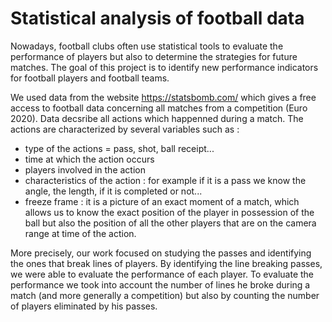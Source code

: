 # Statistical analysis of football data

Nowadays, football clubs often use statistical tools to evaluate the performance of players but also to determine the strategies for future matches.
The goal of this project is to identify new performance indicators for football players and football teams.

We used data from the website https://statsbomb.com/ which gives a free access to football data concerning all matches from a competition (Euro 2020). Data decsribe all actions which happenned during a match. The actions are characterized by several variables such as : 
- type of the actions = pass, shot, ball receipt...
- time at which the action occurs 
- players involved in the action
- characteristics of the action : for example if it is a pass we know the angle, the length, if it is completed or not...
- freeze frame : it is a picture of an exact moment of a match, which allows us to know the exact position of the player in possession of the ball but also the position of all the other players that are on the camera range at time of the action. 

More precisely, our work focused on studying the passes and identifying the ones that break lines of players. By identifying the line breaking passes, we were able to evaluate the performance of each player. To evaluate the performance we took into account the number of lines he broke during a match (and more generally a competition) but also by counting the number of players eliminated by his passes. 
 

